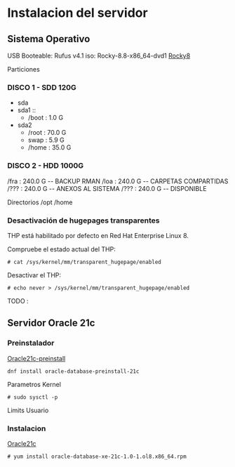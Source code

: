 # Instalacion del servidor

## Sistema Operativo 

USB Booteable: Rufus v4.1
iso: Rocky-8.8-x86_64-dvd1
[Rocky8]

Particiones
### DISCO 1 - SDD 120G 
-  sda
  - sda1 :: 
    - /boot :  1.0 G
  - sda2
    - /root : 70.0 G
    - swap  :  5.9 G
    - /home : 35.0 G

### DISCO 2 - HDD 1000G
/fra : 240.0 G  -- BACKUP RMAN
/loa : 240.0 G  -- CARPETAS COMPARTIDAS
/??? : 240.0 G  -- ANEXOS AL SISTEMA
/??? : 240.0 G  -- DISPONIBLE

Directorios
/opt
/home


### Desactivación de hugepages transparentes
THP está habilitado por defecto en Red Hat Enterprise Linux 8. 

Compruebe el estado actual del THP:
```
# cat /sys/kernel/mm/transparent_hugepage/enabled
```
Desactivar el THP:
```
# echo never > /sys/kernel/mm/transparent_hugepage/enabled
```



TODO : 

## Servidor Oracle 21c

### Preinstalador
[Oracle21c-preinstall]
```
dnf install oracle-database-preinstall-21c
```

Parametros Kernel
```
# sudo sysctl -p
```

Limits Usuario

### Instalacion
[Oracle21c]
```
# yum install oracle-database-xe-21c-1.0-1.ol8.x86_64.rpm
```




[Rocky8]: https://docs.rockylinux.org/guides/8_6_installation/
[Oracle21c-preinstall]: https://yum.oracle.com/repo/OracleLinux/OL8/appstream/x86_64/getPackage/oracle-database-preinstall-21c-1.0-1.el8.x86_64.rpm 
[Oracle21c]: oracle-database-xe-21c-1.0-1.ol8.x86_64.rpm